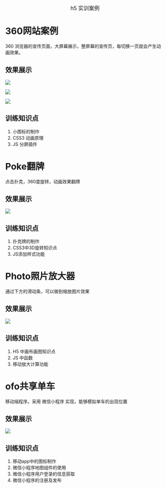 

<center>
    <big>
	    h5 实训案例
	</big>
</center>


# 360网站案例 #

360 浏览器的宣传页面，大屏幕展示，整屏幕的宣传页，每切换一页就会产生动画效果。

## 效果展示 ##

![](snap/360-1.png)

![](snap/360-2.png)

![](snap/360-3.png)


## 训练知识点 ##

1. 小图标的制作
2. CSS3 动画原理
3. JS 分屏插件



# Poke翻牌 #
点击扑克，360度旋转，动画效果翻牌

## 效果展示 ##

![](snap/poke.gif)

## 训练知识点 ##

1. 扑克牌的制作
2. CSS3中3D旋转知识点
3. JS添加样式功能



# Photo照片放大器 #
通过下方的滑动条，可以做到缩放图片效果

## 效果展示 ##

![](snap/photo.gif)

## 训练知识点 ##
1. H5 中画布画图知识点
2. JS 中函数
3. 移动放大计算功能


# ofo共享单车 #

移动端程序。采用 微信小程序 实现，能够模拟单车的出现位置

## 效果展示 ##

![](snap/ofo.gif)


## 训练知识点 ##

1. 移动app中的图标制作
2. 微信小程序地图组件的使用
3. 微信小程序用户登录的信息获取
4. 微信小程序的注册及发布

